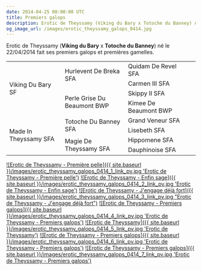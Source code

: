 ```yaml
---
date: 2014-04-25 00:00:00 UTC
title: Premiers galops
description: Erotic de Theyssamy (Viking du Bary x Totoche du Banney) né le 22/04/2014 fait ses premiers galops.
og_image_url: /images/erotic_theyssamy_galops_0414.jpg
---
```


Erotic de Theyssamy (**Viking du Bary** x **Totoche du Banney**) né le 22/04/2014 fait ses premiers galops et premières gamelles.

<table class="genealogie">
	<tr>
		<td rowspan="4" class="c-cell">Viking Du Bary SF</td>
		<td rowspan="2" class="c-cell">Hurlevent De Breka SFA</td>
		<td class="c-cell">Quidam De Revel SFA</td>
	</tr>
	<tr>
		<td class="c-cell">Carmen III SFA</td>
		<td></td>
		<td></td>
	</tr>
	<tr>
		<td rowspan="2" class="c-cell">Perle Grise Du Beaumont BWP</td>
		<td class="c-cell">Skippy II SFA</td>
		<td></td>
	</tr>
	<tr>
		<td class="c-cell">Kimee De Beaumont BWP</td>
		<td></td>
		<td></td>
	</tr>
	<tr>
		<td rowspan="4" class="c-cell">Made In Theyssamy SFA</td>
		<td rowspan="2" class="c-cell">Totoche Du Banney SFA</td>
		<td class="c-cell">Grand Veneur SFA</td>
	</tr>
	<tr>
		<td class="c-cell">Lisebeth SFA</td>
		<td></td>
		<td></td>
	</tr>
	<tr>
		<td rowspan="2" class="c-cell">Magie De Theyssamy SFA</td>
		<td class="c-cell">Hippomene SFA</td>
		<td></td>
	</tr>
	<tr>
		<td class="c-cell">Dauphinoise SFA</td>
		<td></td>
		<td></td>
	</tr>
</table>

<span class="gallery">
<a href="/images/erotic_theyssamy_galops_0414_1.jpg">![Erotic de Theyssamy - Première pelle]({{ site.baseurl }}/images/erotic_theyssamy_galops_0414_1_link_pv.jpg 'Erotic de Theyssamy - Première pelle')</a>
<a href="/images/erotic_theyssamy_galops_0414_2.jpg">![Erotic de Theyssamy - Enfin sage]({{ site.baseurl }}/images/erotic_theyssamy_galops_0414_2_link_pv.jpg 'Erotic de Theyssamy - Enfin sage')</a>
<a href="/images/erotic_theyssamy_galops_0414_3.jpg">![Erotic de Theyssamy - J'engage déjà fort]({{ site.baseurl }}/images/erotic_theyssamy_galops_0414_3_link_pv.jpg "Erotic de Theyssamy - J'engage déjà fort")</a>
<a href="/images/erotic_theyssamy_galops_0414_4.jpg">![Erotic de Theyssamy - Premiers galops]({{ site.baseurl }}/images/erotic_theyssamy_galops_0414_4_link_pv.jpg 'Erotic de Theyssamy - Premiers galops')</a>
<a href="/images/erotic_theyssamy_galops_0414_5.jpg">![Erotic de Theyssamy]({{ site.baseurl }}/images/erotic_theyssamy_galops_0414_5_link_pv.jpg 'Erotic de Theyssamy')</a>
<a href="/images/erotic_theyssamy_galops_0414_6.jpg">![Erotic de Theyssamy - Premiers galops]({{ site.baseurl }}/images/erotic_theyssamy_galops_0414_6_link_pv.jpg 'Erotic de Theyssamy - Premiers galops')</a>
<a href="/images/erotic_theyssamy_galops_0414_7.jpg">![Erotic de Theyssamy - Premiers galops]({{ site.baseurl }}/images/erotic_theyssamy_galops_0414_7_link_pv.jpg 'Erotic de Theyssamy - Premiers galops')</a>
</span>